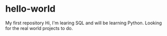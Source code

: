 # hello-world
My first repository
Hi, I'm learing SQL and will be learning Python. Looking for the real world projects to do.
